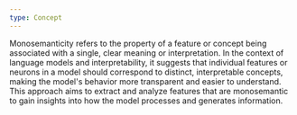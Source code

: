 ```yaml
---
type: Concept
---
```


Monosemanticity refers to the property of a feature or concept being associated with a single, clear meaning or interpretation. In the context of language models and interpretability, it suggests that individual features or neurons in a model should correspond to distinct, interpretable concepts, making the model's behavior more transparent and easier to understand. This approach aims to extract and analyze features that are monosemantic to gain insights into how the model processes and generates information.